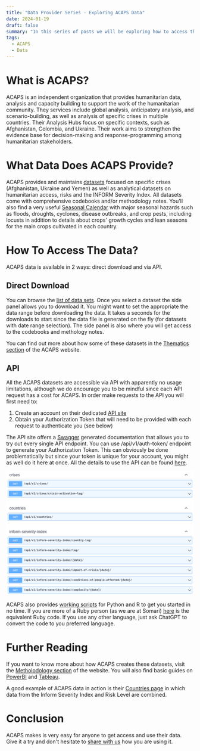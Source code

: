 ```yaml
---
title: "Data Provider Series - Exploring ACAPS Data"
date: 2024-01-19
draft: false
summary: "In this series of posts we will be exploring how to access the data from trusted providers and how to integrate them with your own tools. This post explores ACAPS datasets."
tags:
  - ACAPS
  - Data
---
```


# What is ACAPS?

ACAPS is an independent organization that provides humanitarian data, analysis and capacity building to support the work of the humanitarian community. They services include global analysis, anticipatory analysis, and scenario-building, as well as analysis of specific crises in multiple countries. Their Analysis Hubs focus on specific contexts, such as Afghanistan, Colombia, and Ukraine. Their work aims to strengthen the evidence base for decision-making and response-programming among humanitarian stakeholders.

# What Data Does ACAPS Provide?

ACAPS provides and maintains [datasets](https://www.acaps.org/en/data) focused on specific crises (Afghanistan, Ukraine and Yemen) as well as analytical datasets on humanitarian access, risks and the INFORM Severity Index. All datasets come with comprehensive codebooks and/or methodology notes. You'll also find a very useful [Seasonal Calendar](https://www.acaps.org/en/thematics/all-topics/seasonal-calendar) with major seasonal hazards such as floods, droughts, cyclones, disease outbreaks, and crop pests, including locusts in addition to details about crops' growth cycles and lean seasons for the main crops cultivated in each country.

# How To Access The Data?

ACAPS data is available in 2 ways: direct download and via API.

## Direct Download

You can browse the [list of data sets](https://www.acaps.org/en/data). Once you select a dataset the side panel allows you to download it. You might want to set the appropriate the data range before downloading the data. It takes a seconds for the downloads to start since the data file is generated on the fly (for datasets with date range selection). The side panel is also where you will get access to the codebooks and methology notes.

You can find out more about how some of these datasets in the [Thematics section](https://www.acaps.org/en/thematics) of the ACAPS website.

## API

All the ACAPS datasets are accessible via API with apparently no usage limitations, although we do encourage you to be mindful since each API request has a cost for ACAPS. In order make requests to the API you will first need to:

1. Create an account on their dedicated [API site](https://api.acaps.org/)
2. Obtain your Authorization Token that will need to be provided with each request to authenticate you (see below)

The API site offers a [Swagger](https://swagger.io/) generated documentation that allows you to try out every single API endpoint. You can use /api/v1/auth-token/ endpoint to generate your Authorization Token. This can obviously be done problematically but since your token is unique for your account, you might as well do it here at once. All the details to use the API can be found [here](https://api.acaps.org/using-the-api/).

![ACAPS Swagger Documentation](acaps-swagger.png)

ACAPS also provides [working scripts](https://api.acaps.org/working-examples/) for Python and R to get you started in no time. If you are more of a Ruby person (as we are at Somari) [here](https://gist.github.com/gdeflaux/bffd5a7efb9a0c5d0e66025a7eeefa18) is the equivalent Ruby code. If you use any other language, just ask ChatGPT to convert the code to you preferred language.

# Further Reading

If you want to know more about how ACAPS creates these datasets, visit the [Metholodology section](https://www.acaps.org/en/methodology/) of the website. You will also find basic guides on [PowerBI](https://www.microsoft.com/en-us/power-platform/products/power-bi/) and [Tableau](https://www.tableau.com/).

A good example of ACAPS data in action is their [Countries page](https://www.acaps.org/en/countries) in which data from the Inform Severity Index and Risk Level are combined.

# Conclusion

ACAPS makes is very easy for anyone to get access and use their data. Give it a try and don't hesitate to [share with us](https://www.linkedin.com/company/somari-io/) how you are using it.
